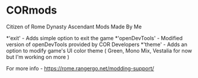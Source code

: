 # CORmods
Citizen of Rome Dynasty Ascendant Mods Made By Me

*'exit' - Adds simple option to exit the game
*'openDevTools' - Modified version of openDevTools provided by COR Developers
*'theme' - Adds an option to modify game's UI color theme ( Green, Mono Mix, Vestalia for now but I'm working on more )

For more info - https://rome.rangergo.net/modding-support/
